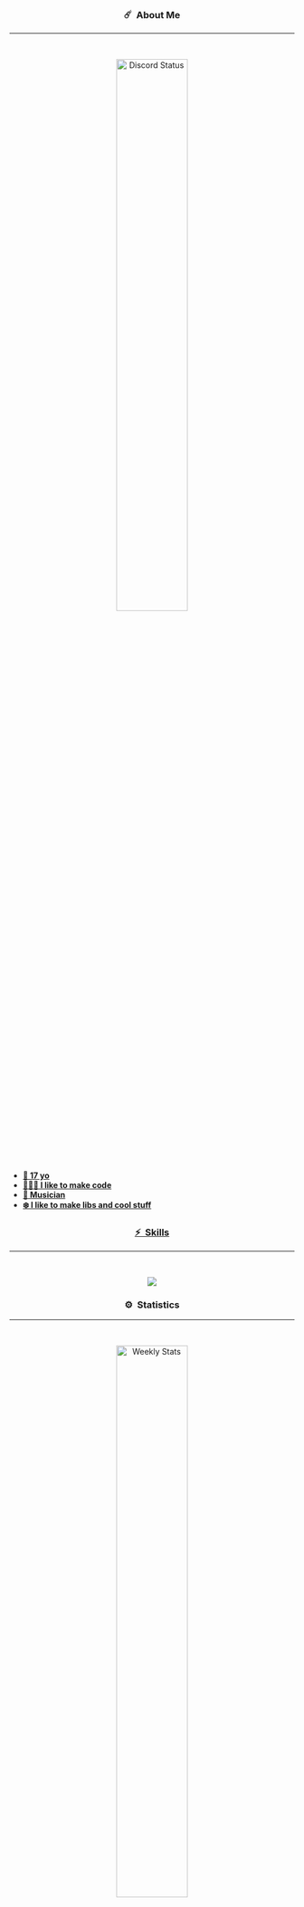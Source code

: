 ### <p align="center">☄️ &nbsp;About Me</p>
-----
<br>   <!-- White space -->
<p align="center">
	<a href="https://discord.com/users/714486105767936069" target="_blank">
		<img width="50%" align="center" alt="Discord Status" src="https://lanyard.cnrad.dev/api/714486105767936069?&bg=1f1f1f&animated=false&hideDiscrim=true&hideStatus=True&borderRadius=10px&idleMessage=Probably%20doing%20something%20else...&onlineMessage=Doing%20something...">
</p>

- **🌱 17 yo**
- **👨🏾‍💻 I like to make code**
- **🥁 Musician**
- **❄️ I like to make libs and cool stuff**


### <p align="center">⚡️ &nbsp;Skills</p>
-----
<br>
	<p align="center">
   		<a href="https://skillicons.dev">
     		<img src="https://skillicons.dev/icons?i=py,java,c,vscode,git,github,md&theme=dark" />
   		</a>
 	</p>
</p>



### <p align="center">⚙️ &nbsp;Statistics</p>
-----
<br>
<p align="center">
	<a href="https://wakatime.com/@Backist" target="_blank">
		<img width="50%" align="center" alt="Weekly Stats" src="https://github-readme-stats.vercel.app/api/wakatime?username=Backist&border_radius=10px&theme=dark&bg_color=1f1f1f&border_color=1f1f1f&icon_color=58a6ff&show_icons=true&disable_animations=true&custom_title=Weekly%20Code%20Stats">
	</a>
	<a href="https://github.com/Backist" target="_blank">
			<img width="50%" align="center" alt="Github Stats" src="https://github-readme-stats.vercel.app/api?username=Backist&theme=dark&show_icons=true&count_private=true&cache_seconds=7200">
	</a>
</p>


### <p align="center">👀 &nbsp;Visitors</p>
-----
<br>
<p align="center">
 	<img src="https://profile-counter.glitch.me/Backest/count.svg" />
</p>




<!--- GITHUB STATS 

Select one theme:  dark -- highcontrast  -- chartreuse-dark  -- cobalt2

See all themes and docs in https://github.com/anuraghazra/github-readme-stats/blob/master/themes/README.md
To see how to change the repos card and top languajes etc.. see: https://github.com/anuraghazra/github-readme-stats/edit/master/docs/readme_es.md


>>> OLD DISCORD PRESENCE (not deprecated, only i don't use it actually)

[![Discord Presence](https://lanyard-profile-readme.vercel.app/api/714486105767936069?theme=black&animated=false&hideDiscrim=true&borderRadius=15px&idleMessage=Probably%20doing%20something%20else...)](https://discord.com/users/714486105767936069)

![Github stats](https://github-readme-stats.vercel.app/api?username=Backist&theme=dark&show_icons=true&count_private=true&cache_seconds=7200)

>>> MOST USED LANGS (by Github)

![Top Languages Card](https://github-readme-stats.vercel.app/api/top-langs/?username=Backist&layout=compact)

-----------------------------------------------------------------------------------------------------------------
Backist/Backist is a ✨ special ✨ repository because its `README.md` (this file) appears on your GitHub profile.
You can click the Preview link to take a look at your changes.
--->
